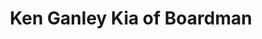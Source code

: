 ---
title: "Ken Ganley Kia of Boardman"
url: /boardman/ken-ganley-kia-of-boardman/
shop: Autohaus
---
